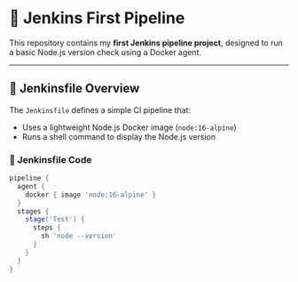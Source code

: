 # 🚀 Jenkins First Pipeline

This repository contains my **first Jenkins pipeline project**, designed to run a basic Node.js version check using a Docker agent.

---

## 📄 Jenkinsfile Overview

The `Jenkinsfile` defines a simple CI pipeline that:

- Uses a lightweight Node.js Docker image (`node:16-alpine`)
- Runs a shell command to display the Node.js version

### 🔧 Jenkinsfile Code

```groovy
pipeline {
  agent {
    docker { image 'node:16-alpine' }
  }
  stages {
    stage('Test') {
      steps {
        sh 'node --version'
      }
    }
  }
}
